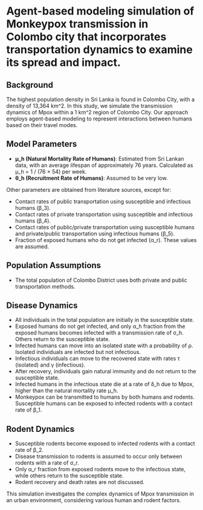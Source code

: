 # Agent-based modeling simulation of Monkeypox transmission in Colombo city that incorporates transportation dynamics to examine its spread and impact.

## Background
The highest population density in Sri Lanka is found in Colombo City, with a density of 13,364 km^2. In this study, we simulate the transmission dynamics of Mpox within a 1 km^2 region of Colombo City. Our approach employs agent-based modeling to represent interactions between humans based on their travel modes.

## Model Parameters
- **μ_h (Natural Mortality Rate of Humans)**: Estimated from Sri Lankan data, with an average lifespan of approximately 76 years. Calculated as μ_h = 1 / (76 × 54) per week.
- **θ_h (Recruitment Rate of Humans)**: Assumed to be very low.

Other parameters are obtained from literature sources, except for:
- Contact rates of public transportation using susceptible and infectious humans (β_3).
- Contact rates of private transportation using susceptible and infectious humans (β_4).
- Contact rates of public/private transportation using susceptible humans and private/public transportation using infectious humans (β_5).
- Fraction of exposed humans who do not get infected (α_r). These values are assumed.

## Population Assumptions
- The total population of Colombo District uses both private and public transportation methods.


## Disease Dynamics
- All individuals in the total population are initially in the susceptible state.
- Exposed humans do not get infected, and only α_h fraction from the exposed humans becomes infected with a transmission rate of σ_h. Others return to the susceptible state.
- Infected humans can move into an isolated state with a probability of ρ. Isolated individuals are infected but not infectious.
- Infectious individuals can move to the recovered state with rates τ (isolated) and γ (infectious).
- After recovery, individuals gain natural immunity and do not return to the susceptible state.
- Infected humans in the infectious state die at a rate of δ_h due to Mpox, higher than the natural mortality rate μ_h.
- Monkeypox can be transmitted to humans by both humans and rodents. Susceptible humans can be exposed to infected rodents with a contact rate of β_1.

## Rodent Dynamics
- Susceptible rodents become exposed to infected rodents with a contact rate of β_2.
- Disease transmission to rodents is assumed to occur only between rodents with a rate of σ_r.
- Only α_r fraction from exposed rodents move to the infectious state, while others return to the susceptible state.
- Rodent recovery and death rates are not discussed.

This simulation investigates the complex dynamics of Mpox transmission in an urban environment, considering various human and rodent factors.
